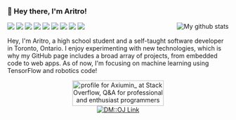 ### 👋 Hey there, I'm Aritro!

<p align="right">
    <img align="right" alt="My github stats" src="https://github-readme-stats.vercel.app/api?username=aritrosaha10&hide=stars&count_private=true&show_icons=true" />
  </p>
  
<p align="left">
    <img src="https://img.shields.io/badge/Python-306998?&logo=Python&logoColor=FFD43B&style=for-the-badge" />
    <img src="https://img.shields.io/badge/C%2B%2B%0A-00599C?logo=c%2B%2B&style=for-the-badge" />
    <img src="https://img.shields.io/badge/C%23-650094?logo=C-Sharp&style=for-the-badge" />
    <img src="https://img.shields.io/badge/c-A8B9CC?&logo=c&logoColor=FFFFFF&style=for-the-badge" />
    <img src="https://img.shields.io/badge/HTML5-fff?logo=HTML5&style=for-the-badge" />
    <img src="https://img.shields.io/badge/Javascript-323330?logo=javascript&style=for-the-badge" />
    <img src="https://img.shields.io/badge/CSS-1572B6?logo=CSS3&style=for-the-badge" />
    <img src="https://img.shields.io/badge/react-00b5e7?&logo=react&logoColor=FFFFFF&style=for-the-badge" />
    <img src="https://img.shields.io/badge/Raspberry%20Pi-C51A4A?logo=Raspberry-Pi&style=for-the-badge" />
</p>



<p align="left">
Hey, I'm Aritro, a high school student and a self-taught software developer in Toronto, Ontario. I enjoy experimenting with new technologies, which is why my GitHub page includes a broad array of projects, from embedded code to web apps. As of now, I'm focusing on machine learning using TensorFlow and robotics code!
</p>

<p align="center">  
    <a align="center" href="https://stackoverflow.com/users/7363404/axiumin?tab=profile"><img src="https://stackoverflow.com/users/flair/7363404.png?theme=clean" width="208" height="58" alt="profile for Axiumin_ at Stack Overflow, Q&amp;A for professional and enthusiast programmers" title="profile for Axiumin_ at Stack Overflow, Q&amp;A for professional and enthusiast programmers"></a>
    <br/>
    <a href="https://dmoj.ca/user/axiumin"><img src="https://img.shields.io/badge/-DM::OJ-c9c900?style=flat-square" alt="DM::OJ Link" /> </a>
</p>
  
<p align="center">
    
</p>
